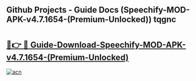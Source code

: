 ## Github Projects - Guide Docs (Speechify-MOD-APK-v4.7.1654-(Premium-Unlocked)) tqgnc

# <h2><a href="https://apkcomod.com?title=Speechify-MOD-APK-v4.7.1654-(Premium-Unlocked)">🔗👉 🔴 Guide-Download-Speechify-MOD-APK-v4.7.1654-(Premium-Unlocked) </a></h2>

[![acn](https://github.com/user-attachments/assets/0f9c940e-d8b0-45ae-aac7-cd30a18b3e1c)](https://apkcomod.com?title=Speechify-MOD-APK-v4.7.1654-(Premium-Unlocked))
